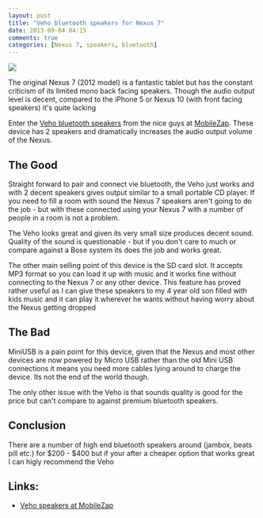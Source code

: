 ```yaml
---
layout: post
title: "Veho bluetooth speakers for Nexus 7"
date: 2013-09-04 04:15
comments: true
categories: [Nexus 7, speakers, bluetooth]
---
```


![](https://googledrive.com/host/0B3qPjbk9su5uTXR2eFhPUkNkNzg/2013-09-03-veho-300.jpg )

The original Nexus 7 (2012 model) is a fantastic tablet but has the constant criticism of its limited mono back facing speakers.  Though the audio output level is decent,
compared to the iPhone 5 or Nexus 10 (with front facing speakers) it's quite lacking

Enter the [Veho bluetooth speakers][Veho] from the nice guys at [MobileZap][Zap].  These device has 2 speakers and dramatically increases the audio output volume of the Nexus. 

## The Good

Straight forward to pair and connect vie bluetooth, the Veho just works and with 2 decent speakers gives output similar to a small portable CD player. 
If you need to fill a room with sound the Nexus 7 speakers aren't going to do the job - but with these connected using your Nexus 7 with a number of people in a room is not a problem.

The Veho looks great and given its very small size produces decent sound. Quality of the sound is questionable - but if you don't care to much or compare against a Bose system its does the job and works great.

The other main selling point of this device is the SD card slot. It accepts MP3 format so you can load it up with music and it works fine without connecting to the Nexus 7 or any other device.
This feature has proved rather useful as I can give these speakers to my 4 year old son filled with kids music and it can play it wherever he wants without having worry about the Nexus getting dropped

## The Bad

MiniUSB is a pain point for this device, given that the Nexus and most other devices are now powered by Micro USB rather than the old Mini USB connections  it means you need more cables lying around to 
charge the device.  Its not the end of the world though.

The only other issue with the Veho is that sounds quality is good for the price but can't compare to against premium bluetooth speakers.

## Conclusion

There are a number of high end bluetooth speakers around (jambox, beats pill etc.) for $200 - $400 but if your after a cheaper option that works great I can higly recommend the Veho

## Links:

* [Veho speakers at MobileZap][Veho]

[Zap]: http://www.mobilezap.com.au/10059/stereo-speakers.htm
[Veho]: http://www.mobilezap.com.au/37364-veho-360-m4-bluetooth-wireless-speaker.htm
